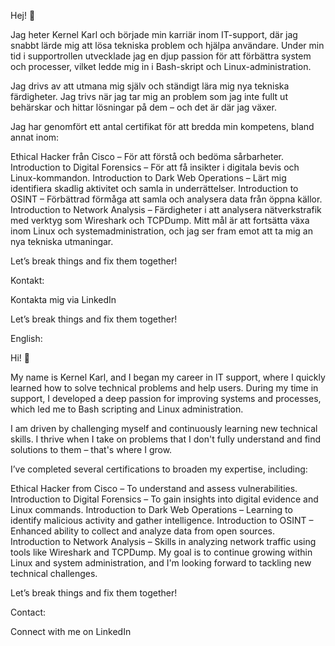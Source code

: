 Hej! 👋

Jag heter Kernel Karl och började min karriär inom IT-support, där jag snabbt lärde mig att lösa tekniska problem och hjälpa användare. Under min tid i supportrollen utvecklade jag en djup passion för att förbättra system och processer, vilket ledde mig in i Bash-skript och Linux-administration.

Jag drivs av att utmana mig själv och ständigt lära mig nya tekniska färdigheter. Jag trivs när jag tar mig an problem som jag inte fullt ut behärskar och hittar lösningar på dem – och det är där jag växer.

Jag har genomfört ett antal certifikat för att bredda min kompetens, bland annat inom:

Ethical Hacker från Cisco – För att förstå och bedöma sårbarheter.
Introduction to Digital Forensics – För att få insikter i digitala bevis och Linux-kommandon.
Introduction to Dark Web Operations – Lärt mig identifiera skadlig aktivitet och samla in underrättelser.
Introduction to OSINT – Förbättrad förmåga att samla och analysera data från öppna källor.
Introduction to Network Analysis – Färdigheter i att analysera nätverkstrafik med verktyg som Wireshark och TCPDump.
Mitt mål är att fortsätta växa inom Linux och systemadministration, och jag ser fram emot att ta mig an nya tekniska utmaningar.

Let’s break things and fix them together!

Kontakt:

Kontakta mig via LinkedIn

Let’s break things and fix them together! 


English: 

Hi! 👋

My name is Kernel Karl, and I began my career in IT support, where I quickly learned how to solve technical problems and help users. During my time in support, I developed a deep passion for improving systems and processes, which led me to Bash scripting and Linux administration.

I am driven by challenging myself and continuously learning new technical skills. I thrive when I take on problems that I don't fully understand and find solutions to them – that's where I grow.

I’ve completed several certifications to broaden my expertise, including:

Ethical Hacker from Cisco – To understand and assess vulnerabilities.
Introduction to Digital Forensics – To gain insights into digital evidence and Linux commands.
Introduction to Dark Web Operations – Learning to identify malicious activity and gather intelligence.
Introduction to OSINT – Enhanced ability to collect and analyze data from open sources.
Introduction to Network Analysis – Skills in analyzing network traffic using tools like Wireshark and TCPDump.
My goal is to continue growing within Linux and system administration, and I'm looking forward to tackling new technical challenges.

Let’s break things and fix them together!


Contact:

Connect with me on LinkedIn

